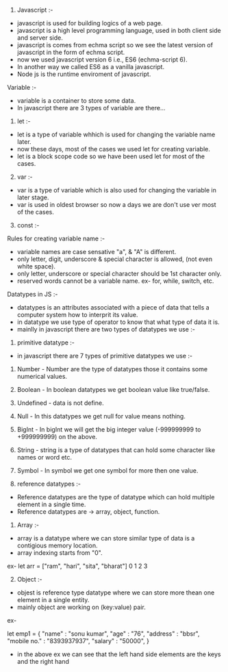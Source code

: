 1. Javascript :-

- javascript is used for building logics of a web page.
- javascript is a high level programming language, used in both client side and server side.
- javascript is comes from echma script so we see the latest version of javascript in the form of echma script.
- now we used javascript version 6 i.e., ES6 (echma-script 6).
- In another way we called ES6 as a vanilla javascript.
- Node js is the runtime enviroment of javascript.

Variable :-

- variable is a container to store some data.
- In javascript there are 3 types of variable are there...

1. let :-

- let is a type of variable whhich is used for changing the variable name later.
- now these days, most of the cases we used let for creating variable.
- let is a block scope code so we have been used let for most of the cases.

2. var :-

- var is a type of variable which is also used for changing the variable in later stage.
- var is used in oldest browser so now a days we are don't use ver most of the cases.

3. const :-

Rules for creating variable name :-

- variable names are case sensative "a", & "A" is different.
- only letter, digit, underscore & special character is allowed, (not even white space).
- only letter, underscore or special character should be 1st character only.
- reserved words cannot be a variable name. ex- for, while, switch, etc.

Datatypes in JS :-

- datatypes is an attributes associated with a piece of data that tells a computer system how to interprit  its value.
- in datatype we use type of operator to know that what type of data it is.
- mainlly in javascript there are two types of datatypes we use :-

1. primitive datatype :-
 
- in javascript there are 7 types of primitive datatypes we use :-
1. Number - Number are the type of datatypes those it contains some numerical values.
2. Boolean - In boolean datatypes we get boolean value like true/false.
3. Undefined - data is not define.
4. Null - In this datatypes we get null for value means nothing.
5. BigInt - In bigInt we will get the big integer value (-999999999 to +999999999) on the above.
6. String - string is a type of datatypes that can hold some character like names or word etc.
7. Symbol - In symbol we get one symbol for more then one value.

2. reference  datatypes :-

- Reference datatypes are the type of datatype which can hold multiple element in a single time.
- Reference datatypes are -> array, object, function.

1. Array :-

- array is a datatype where we can store similar type of data is a contigious memory location.
- array indexing starts from "0".

ex- let arr = ["ram", "hari", "sita", "bharat"]
                 0       1       2        3    

2. Object :-

- objest is reference type datatype where we can store more thean one element in a single entity.
- mainly object are working on (key:value) pair.

ex-

let emp1 = {
    "name" : "sonu kumar",
    "age" : "76",
    "address" : "bbsr",
    "mobile no." : "8393937937",
    "salary" : "50000",
}

- in the above ex we can see that the left hand side  elements are the keys and the right hand 